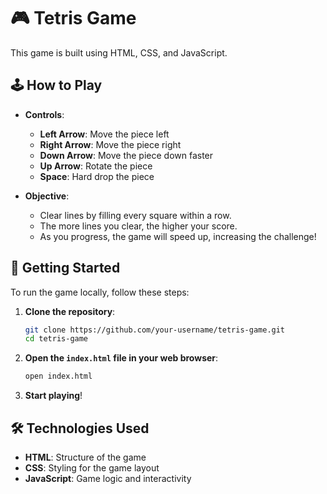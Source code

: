 
# 🎮 Tetris Game

This game is built using HTML, CSS, and JavaScript. 

## 🕹️ How to Play

- **Controls**:
  - **Left Arrow**: Move the piece left
  - **Right Arrow**: Move the piece right
  - **Down Arrow**: Move the piece down faster
  - **Up Arrow**: Rotate the piece
  - **Space**: Hard drop the piece

- **Objective**: 
  - Clear lines by filling every square within a row. 
  - The more lines you clear, the higher your score. 
  - As you progress, the game will speed up, increasing the challenge!

## 🚀 Getting Started

To run the game locally, follow these steps:

1. **Clone the repository**:
   ```bash
   git clone https://github.com/your-username/tetris-game.git
   cd tetris-game
   ```

2. **Open the `index.html` file in your web browser**:
   ```bash
   open index.html
   ```

3. **Start playing**!

## 🛠️ Technologies Used

- **HTML**: Structure of the game
- **CSS**: Styling for the game layout
- **JavaScript**: Game logic and interactivity
